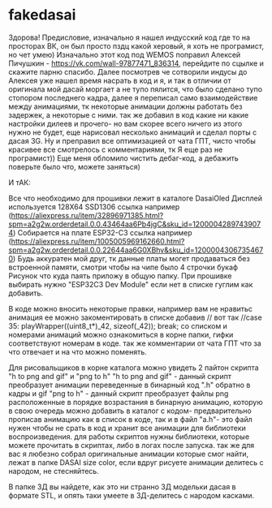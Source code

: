 # fakedasai
Здорова!
Предисловие, изначально я нашел индусский код где то на просторах ВК, он был просто пздц какой херовый, я хоть не програмист, но чет умею)
Изначально этот код под WEMOS поправил Алексей Пичушкин - https://vk.com/wall-97877471_836314, перейдите по сцылке и скажите парню спасибо.
Далее посмотрев че сотворили индусы до Алексея уже нашел время насрать в код и я, и так в отличии от оригинала мой дасай моргает а не тупо пялится, что было сделано тупо стопором последнего кадра, далее я переписал само взаимодействие между анимациями, тк некоторые анимации должны работать без задержек, а некоторые с ними.
так же добавил в код какие ни какие настройки дилеев и прочего- но вам скорее всего ничего из этого нужно не будет, еще нарисовал несколько анимаций и сделал порты с дасая 3G.
Ну и преправил все оптимизацией от чата ГПТ, чисто чтобы красивее все смотрелось с комментариями, тк Я еще раз не програмист)) 
Еще меня обломило чистить дебаг-код, а дебажить поверьте было что, можете заняться)

И тАК:

Все что необходимо для прошивки лежит в каталоге DasaiOled
Дисплей используется 128X64 SSD1306 ссылка например (https://aliexpress.ru/item/32896971385.html?spm=a2g2w.orderdetail.0.0.43464aa6Pb4jgC&sku_id=12000042897439074)
Собирается на плате  ESP32-C3 ссылка например (https://aliexpress.ru/item/1005005969162660.html?spm=a2g2w.orderdetail.0.0.22644aa6G0XBhv&sku_id=12000043067354670)
Будь аккуратен мой друг, тк данные платы могет продаваться без встроенной памяти, смотри чтобы на чипе было 4 строчки букаф
Рисунок что куда паять приложу в общую папку. 
При прошивке выбирать нужно "ESP32C3 Dev Module" если нет в списке гуглим как добавить.



В коде можно вносить некоторые правки, например вам не нравитьс анимация ее можно закоментировать в списке добавив // 
вот так
//case 35: playWrapper((uint8_t*)_42, sizeof(_42)); break;
со списком и номерами анимаций можно ознакомиться в корне папки, гифки соответствуют номерам в коде.
так же комментарии от чата ГПТ что за что отвечает и на что можно поменять.



Для рисовальщиков в корне каталога можно увидеть 2 пайтон скрипта "h to png and gif" и "png to h"
"h to png and gif" - данный скрипт преобразует анимации переведенные в бинарный код ".h" обратно в кадры и gif
"png to h" - данный скрипт преобразует файлы png расположенные в порядке возрастания в бинарную анимацию, которую в свою очередь можно добавить в каталог с кодом-
предварительно прописав анимацию как в список в коде, так и в файл "a.h"- это файл нужен чтобы не срать в код и хранит все анимации для библиотеки воспроизведения.
для работы скриптов нужны библиотеки, которые можете прочитать в скриптах, либо в логах после запуска.
так же для вас я любезно собрал оригинальные анимации которые смог найти, лежат в папке DASAI size color, если вдруг рисуете анимации делитесь с народом, не стесняйтесь.

В папке 3Д вы найдете, как это ни странно 3Д модельки дасая в формате STL, и опять таки умеете в 3Д-делитесь с народом касками.